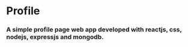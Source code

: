 # Profile
### A simple profile page web app developed with reactjs, css, nodejs, expressjs and mongodb.

